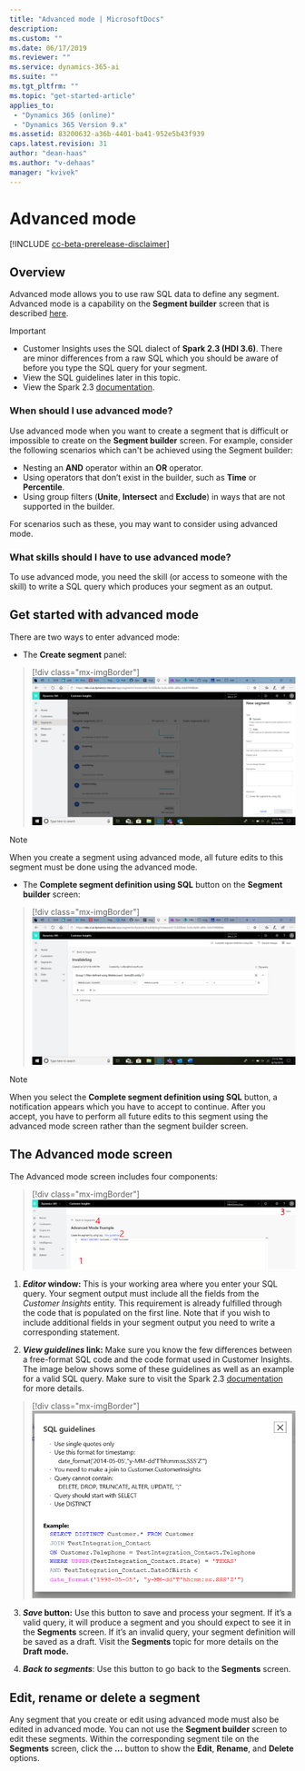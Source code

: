 ```yaml
---
title: "Advanced mode | MicrosoftDocs"
description: 
ms.custom: ""
ms.date: 06/17/2019
ms.reviewer: ""
ms.service: dynamics-365-ai
ms.suite: ""
ms.tgt_pltfrm: ""
ms.topic: "get-started-article"
applies_to: 
 - "Dynamics 365 (online)"
 - "Dynamics 365 Version 9.x"
ms.assetid: 83200632-a36b-4401-ba41-952e5b43f939
caps.latest.revision: 31
author: "dean-haas"
ms.author: "v-dehaas"
manager: "kvivek"
---
```


# Advanced mode 

[!INCLUDE [cc-beta-prerelease-disclaimer](../includes/cc-beta-prerelease-disclaimer.md)]

## Overview

Advanced mode allows you to use raw SQL data to define any segment. Advanced mode is a capability on the **Segment builder** screen that is described [here](pm-segments.md). 

> [!IMPORTANT] 
>
> - Customer Insights uses the SQL dialect of **Spark 2.3 (HDI 3.6)**. There are minor differences from a raw SQL which you should be aware of before you type the SQL query for your segment.
> - View the SQL guidelines later in this topic.
> - View the Spark 2.3 [documentation](https://spark.apache.org/docs/2.3.0/). 

### When should I use advanced mode? 

Use advanced mode when you want to create a segment that is difficult or impossible to create on the **Segment builder** screen. For example, consider the following scenarios which can't be achieved using the Segment builder:

- Nesting an **AND** operator within an **OR** operator.
- Using operators that don’t exist in the builder, such as **Time** or **Percentile**.
- Using group filters (**Unite**, **Intersect** and **Exclude**) in ways that are not supported in the builder.
 
For scenarios such as these, you may want to consider using advanced mode. 

### What skills should I have to use advanced mode?

To use advanced mode, you need the skill (or access to someone with the skill) to write a SQL query which produces your segment as an output.

## Get started with advanced mode

There are two ways to enter advanced mode:

- The **Create segment** panel:

> [!div class="mx-imgBorder"]
> ![Create segment screen](media/enter-advanced-mode-1.png "Create segment screen")

> [!NOTE]
> When you create a segment using advanced mode, all future edits to this segment must be done using the advanced mode.

- The **Complete segment definition using SQL** button on the **Segment builder** screen:

> [!div class="mx-imgBorder"]
> ![Create segment screen](media/enter-advanced-mode-2.png "Create segment screen")

> [!NOTE]
> When you select the **Complete segment definition using SQL** button,  a notification appears which you have to accept to continue. After you accept, you have to perform all future edits to this segment using the advanced mode screen rather than the segment builder screen.

## The Advanced mode screen

The Advanced mode screen includes four components:

> [!div class="mx-imgBorder"]
> ![Advanced screen](media/advanced-screen.png "Advanced screen")

1. ***Editor* window:** This is your working area where you enter your SQL query. Your segment output must include all the fields from the *Customer Insights* entity.  This requirement is already fulfilled through the code that is populated on the first line. Note that if you wish to include additional fields in your segment output you need to write a corresponding statement.

2. ***View guidelines* link:** Make sure you know the few differences between a free-format SQL code and the code format used in Customer Insights. The image below shows some of these guidelines as well as an example for a valid SQL query. Make sure to visit the Spark 2.3 [documentation](https://spark.apache.org/docs/2.3.0/) for more details.
 
  > [!div class="mx-imgBorder"]
  > ![SQL guidelines](media/sql-guidelines.png "SQL guidelines")

3. ***Save* button:** Use this button to save and process your segment. If it’s a valid query, it will produce a segment and you should expect to see it in the **Segments** screen. If it’s an invalid query, your segment definition will be saved as a draft. Visit the **Segments** topic for more details on the **Draft mode.**

4. ***Back to segments***: Use this button to go back to the **Segments** screen.

## Edit, rename or delete a segment

Any segment that you create or edit using advanced mode must also be edited in advanced mode. You can not use the **Segment builder** screen to edit these segments. Within the corresponding segment tile on the **Segments** screen, click the **…** button to show the **Edit**, **Rename**, and **Delete** options. 
